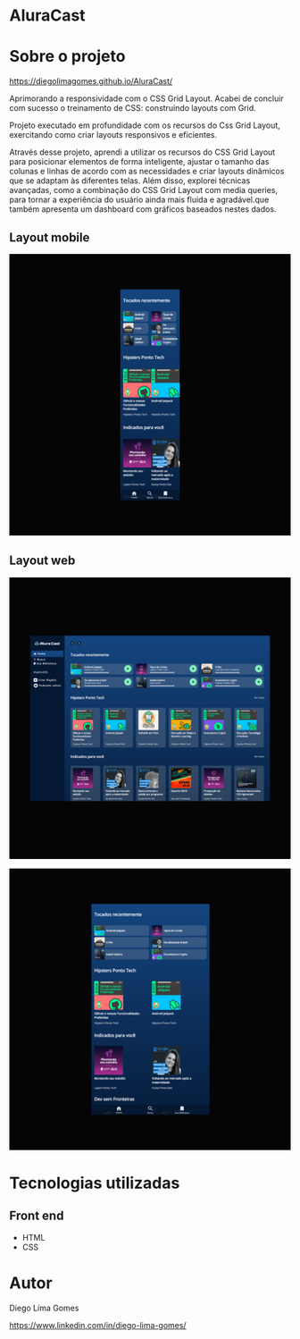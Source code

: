 # AluraCast


# Sobre o projeto

https://diegolimagomes.github.io/AluraCast/

Aprimorando a responsividade com o CSS Grid Layout.
Acabei de concluir com sucesso o treinamento de CSS: construindo layouts com Grid.

Projeto executado em profundidade com os recursos do Css Grid Layout, exercitando como criar layouts responsivos e eficientes.

Através desse projeto, aprendi a utilizar os recursos do CSS Grid Layout para posicionar elementos de forma inteligente, ajustar o tamanho das colunas e linhas de acordo com as 
necessidades e criar layouts dinâmicos que se adaptam às diferentes telas. Além disso, explorei técnicas avançadas, como a combinação do CSS Grid Layout com media queries, para tornar a experiência do usuário ainda mais fluida e agradável.que também apresenta um dashboard com gráficos baseados nestes dados.

## Layout mobile
![Mobile 1](https://github.com/diegolimagomes/AluraCast/blob/main/src/assets/img/2.png) 

## Layout web
![Web 1](https://github.com/diegolimagomes/AluraCast/blob/main/src/assets/img/1.png)

![Web 2](https://github.com/diegolimagomes/AluraCast/blob/main/src/assets/img/3.png)

# Tecnologias utilizadas

## Front end
- HTML 
- CSS



# Autor

Diego Líma Gomes

https://www.linkedin.com/in/diego-lima-gomes/
